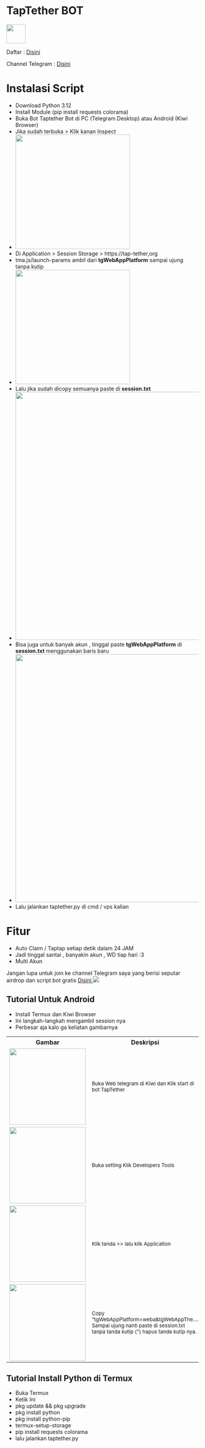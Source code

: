 # TapTether BOT
<img src="https://i.ibb.co.com/wg3x1Q3/download.png" width="50px">

Daftar  : <a href="https://t.me/taptether_bot?start=SMVMFWE"> Disini </a>

Channel Telegram : <a href="https://t.me/airdrop_ea"> Disini </a>

<h1>Instalasi Script</h1>
<ul>
  <li>Download Python 3.12</li>
  <li>Install Module (pip install requests colorama)</li>
  <li>Buka Bot Taptether Bot di PC (Telegram Desktop) atau Android (Kiwi Browser)</li>
  <li>Jika sudah terbuka > Klik kanan Inspect</li>
  <li><img src="https://i.ibb.co.com/FmQdTrR/Screenshot-2024-07-19-172905.png" width="300"/></li>
  <li>Di Application > Session Storage > https://tap-tether,org</li>
  <li>tma.js/launch-params ambil dari <strong>tgWebAppPlatform</strong> sampai ujung tanpa kutip</li>
  <li><img src="https://i.ibb.co.com/b5YfYtK/Screenshot-2024-07-19-172956.png" width="300"/></li>
  <li>Lalu jika sudah dicopy semuanya paste di <strong>session.txt</strong></li>
  <li><img src="https://i.ibb.co.com/h1Fh7hq/Screenshot-2024-07-19-185403.png" width="650"/></li>
  <li>Bisa juga untuk banyak akun , tinggal paste <strong>tgWebAppPlatform</strong> di <strong>session.txt</strong> menggunakan baris baru </li>
  <li><img src="https://i.ibb.co.com/37Dd9tb/Screenshot-2024-07-19-185202.png" width="650"/></li>
  <li>Lalu jalankan taptether.py di cmd / vps kalian</li>
</ul>

<h1>Fitur</h1>
<ul>
  <li>Auto Claim / Taptap setiap detik dalam 24 JAM</li>
  <li>Jadi tinggal santai , banyakin akun , WD tiap hari :3</li>
  <li>Multi Akun</li>
</ul>

Jangan lupa untuk join ke channel Telegram saya yang berisi seputar airdrop dan script bot gratis <a href="https://t.me/airdrop_ea"> Disini </a>
<img src="https://img.shields.io/badge/Status-aktif-brightgreen"/>

<h2>Tutorial Untuk Android</h2>
<ul>
  <li>Install Termux dan Kiwi Browser</li>
  <li>Ini langkah-langkah mengambil session nya</li>
  <li>Perbesar aja kalo ga keliatan gambarnya</li>
</ul>
<table>
  <tr>
    <th>Gambar</th>
    <th>Deskripsi</th>
  </tr>
  <tr>
    <td><img src="https://i.ibb.co.com/GQpvR4P/Whats-App-Image-2024-07-19-at-19-52-11.jpg" width="200px"/></td>
    <td><small>Buka Web telegram di Kiwi dan Klik start di bot TapTether</small></td>
  </tr>
  <tr>
    <td><img src="https://i.ibb.co.com/98P3SF0/Whats-App-Image-2024-07-19-at-19-51-35.jpg" width="200px"/></td>
    <td><small>Buka setting Klik Developers Tools</small></td>
  </tr>
  <tr>
    <td><img src="https://i.ibb.co.com/SNnKs6D/Whats-App-Image-2024-07-19-at-19-51-36-1.jpg" width="200px"/></td>
    <td><small>Klik tanda >> lalu klik Application</small></td>
  </tr>
  <tr>
    <td><img src="https://i.ibb.co.com/v3PZ9hm/Whats-App-Image-2024-07-19-at-19-51-36-2.jpg" width="200px"/></td>
    <td><small>Copy "tgWebAppPlatform=weba&tgWebAppThe.... Sampai ujung nanti paste di session.txt tanpa tanda kutip (") hapus tanda kutip nya.</small></td>
  </tr>
</table>
<h2>Tutorial Install Python di Termux</h2>
<ul>
  <li>Buka Termux</li>
  <li>Ketik Ini</li>
  <li>pkg update && pkg upgrade</li>
  <li>pkg install python</li>
  <li>pkg install python-pip</li>
  <li>termux-setup-storage</li>
  <li>pip install requests colorama</li>
  <li>lalu jalankan taptether.py</li>
</ul>




